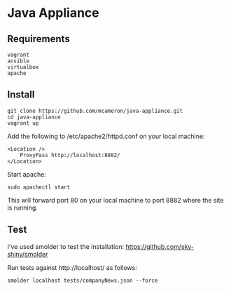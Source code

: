 Java Appliance
==============

Requirements
------------

```
vagrant
ansible
virtualbox
apache
```

Install
-------
```
git clone https://github.com/mcameron/java-appliance.git
cd java-appliance
vagrant up
```

Add the following to /etc/apache2/httpd.conf on your local machine:

```
<Location />
    ProxyPass http://localhost:8882/
</Location>
```

Start apache:

```
sudo apachectl start
```

This will forward port 80 on your local machine to port 8882 where the site is running.

Test
----
I've used smolder to test the installation:
https://github.com/sky-shiny/smolder


Run tests against http://localhost/ as follows:

```
smolder localhost tests/companyNews.json --force
```
